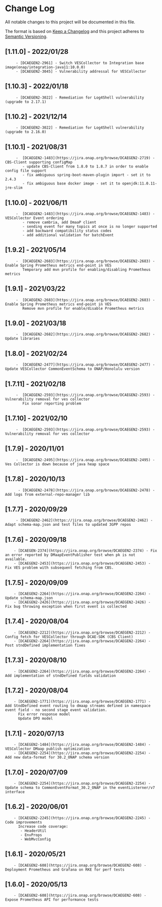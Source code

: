 # Change Log
All notable changes to this project will be documented in this file.

The format is based on [Keep a Changelog](http://keepachangelog.com/)
and this project adheres to [Semantic Versioning](http://semver.org/).

## [1.11.0] - 2022/01/28
         - [DCAEGEN2-2961] - Switch VESCollector to Integration base image(onap/integration-java11:10.0.0)
         - [DCAEGEN2-3045] - Vulnerability addressal for VESCollector

## [1.10.3] - 2022/01/18
         - [DCAEGEN2-3022] - Remediation for Log4Shell vulnerability (upgrade to 2.17.1)

## [1.10.2] - 2021/12/14
         - [DCAEGEN2-3022] - Remediation for Log4Shell vulnerability (upgrade to 2.16.0)

## [1.10.1] - 2021/08/31
         -  [DCAEGEN2-1483](https://jira.onap.org/browse/DCAEGEN2-2719) - CBS-Client supporting configMap
            - update CBS-Client from 1.8.0 to 1.8.7 in order to enable config file support
            - fix ambiguous spring-boot-maven-plugin import - set it to 2.4.3
            - fix ambiguous base docker image - set it to openjdk:11.0.11-jre-slim

## [1.10.0] - 2021/06/11
         -  [DCAEGEN2-1483](https://jira.onap.org/browse/DCAEGEN2-1483) - VESCollector Event ordering
            - remove cambria, add DmaaP client
            - sending event for many topics at once is no longer supported
            - add backward compatibility status codes
            - add additional validation for batchEvent            

## [1.9.2] - 2021/05/14
         -  [DCAEGEN2-2683](https://jira.onap.org/browse/DCAEGEN2-2683) - Enable Spring Prometheus metrics end-point in VES
            Temporary add mvn profile for enabling/disabling Prometheus metrics            

## [1.9.1] - 2021/03/22
         -  [DCAEGEN2-2683](https://jira.onap.org/browse/DCAEGEN2-2683) - Enable Spring Prometheus metrics end-point in VES
            Remove mvn profile for enable/disable Prometheus metrics

## [1.9.0] - 2021/03/18
         -  [DCAEGEN2-2682](https://jira.onap.org/browse/DCAEGEN2-2682) - Update libraries

## [1.8.0] - 2021/02/24
         -  [DCAEGEN2-2477](https://jira.onap.org/browse/DCAEGEN2-2477) - Update VESCollector CommonEventSchema to ONAP/Honolulu version            

## [1.7.11] - 2021/02/18
         -  [DCAEGEN2-2593](https://jira.onap.org/browse/DCAEGEN2-2593) - Vulnerability removal for ves collector
            Fix sonar reporting problem

## [1.7.10] - 2021/02/10
         -  [DCAEGEN2-2593](https://jira.onap.org/browse/DCAEGEN2-2593) - Vulnerability removal for ves collector

## [1.7.9] - 2020/11/01
         -  [DCAEGEN2-2495](https://jira.onap.org/browse/DCAEGEN2-2495) - Ves Collector is down because of java heap space

## [1.7.8] - 2020/10/13
          - [DCAEGEN2-2478](https://jira.onap.org/browse/DCAEGEN2-2478) - Add logs from external-repo-manager lib

## [1.7.7] - 2020/09/29
         - [DCAEGEN2-2462](https://jira.onap.org/browse/DCAEGEN2-2462) - Adapt schema-map.json and test files to updated 3GPP repos 

## [1.7.6] - 2020/09/18
        - [DCAEGEN-2374](https://jira.onap.org/browse/DCAEGEN2-2374) - Fix an error reported by DMaapEventPublisher test when pk is not available.
        - [DCAEGEN2-2453](https://jira.onap.org/browse/DCAEGEN2-2453) - Fix VES problem with subsequent fetching from CBS.

## [1.7.5] - 2020/09/09
        - [DCAEGEN2-2264](https://jira.onap.org/browse/DCAEGEN2-2264) - Update schema-map.json
        - [DCAEGEN2-2426](https://jira.onap.org/browse/DCAEGEN2-2426) - Fix bug throwing exception when first event is collected

## [1.7.4] - 2020/08/04
        - [DCAEGEN2-2212](https://jira.onap.org/browse/DCAEGEN2-2212) - Config fetch for VESCollector through DCAE-SDK (CBS Client)
        - [DCAEGEN2-2264](https://jira.onap.org/browse/DCAEGEN2-2264) - Post stndDefined implementation fixes  

## [1.7.3] - 2020/08/10
        - [DCAEGEN2-2264](https://jira.onap.org/browse/DCAEGEN2-2264) - Add implementation of stndDefined fields validation

## [1.7.2] - 2020/08/04
        - [DCAEGEN2-1771](https://jira.onap.org/browse/DCAEGEN2-1771) - Add StndDefined event routing to dmaap streams defined in namespace event field - no second stage event validation.
          Fix error response model
          Update DPO model

## [1.7.1] - 2020/07/13
        - [DCAEGEN2-1484](https://jira.onap.org/browse/DCAEGEN2-1484) - VESCollector DMaap publish optimization
        - [DCAEGEN2-2254](https://jira.onap.org/browse/DCAEGEN2-2254) - Add new data-format for 30.2_ONAP schema version

## [1.7.0] - 2020/07/09
        - [DCAEGEN2-2254](https://jira.onap.org/browse/DCAEGEN2-2254) - Update schema to CommonEventFormat_30.2_ONAP in the eventListerner/v7 interface

## [1.6.2] - 2020/06/01
        - [DCAEGEN2-2245](https://jira.onap.org/browse/DCAEGEN2-2245) - Code improvements 
          Increase code coverage:
           - HeaderUtil
           - EnvProps
           - WebMvcConfig 

## [1.6.1] - 2020/05/21
        - [DCAEGEN2-608](https://jira.onap.org/browse/DCAEGEN2-608) - Deployment Prometheus and Grafana on RKE for perf tests

## [1.6.0] - 2020/05/13
        - [DCAEGEN2-608](https://jira.onap.org/browse/DCAEGEN2-608) - Expose Prometheus API for performance tests

